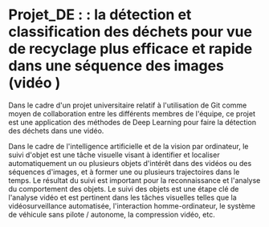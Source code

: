 # Projet_DE : : la détection et classification des déchets pour vue de recyclage plus efficace et rapide dans une séquence des images (vidéo )

Dans le cadre d'un projet universitaire relatif à l'utilisation de Git comme moyen de collaboration entre les différents membres de l'équipe, ce projet est une application des méthodes de Deep Learning pour faire la détection des déchets dans une vidéo.


Dans le cadre de l'intelligence artificielle et de la vision par ordinateur, le suivi d'objet est une tâche visuelle visant à identifier et localiser automatiquement un ou plusieurs objets d'intérêt dans des vidéos ou des séquences d'images, et à former une ou plusieurs trajectoires dans le temps. Le résultat du suivi est important pour la reconnaissance et l'analyse du comportement des objets. Le suivi des objets est une étape clé de l'analyse vidéo et est pertinent dans les tâches visuelles telles que la vidéosurveillance automatisée, l'interaction homme-ordinateur, le système de
véhicule sans pilote / autonome, la compression vidéo, etc.


